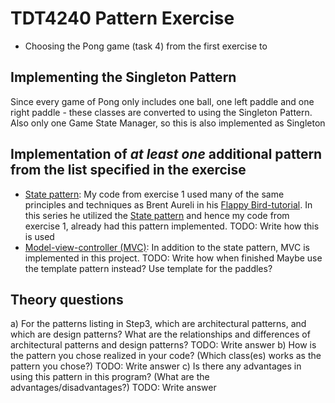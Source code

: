 # TDT4240 Pattern Exercise
- Choosing the Pong game (task 4) from the first exercise to 
## Implementing the Singleton Pattern
Since every game of Pong only includes one ball, one left paddle and one right paddle - these classes are converted to using the Singleton Pattern.
Also only one Game State Manager, so this is also implemented as Singleton
## Implementation of _at least one_ additional pattern from the list specified in the exercise
- [State pattern](https://en.wikipedia.org/wiki/State_pattern): My code from exercise 1 used many of the same principles and techniques as Brent Aureli in his [Flappy Bird-tutorial](https://www.youtube.com/watch?v=rzBVTPaUUDg). In this series he utilized the [State pattern](https://en.wikipedia.org/wiki/State_pattern) and hence my code from exercise 1, already had this pattern implemented. TODO: Write how this is used
- [Model-view-controller (MVC)](https://en.wikipedia.org/wiki/Model%E2%80%93view%E2%80%93controller): In addition to the state pattern, MVC is implemented in this project. TODO: Write how when finished
Maybe use the template pattern instead? Use template for the paddles?
## Theory questions
a) For the patterns listing in Step3, which are architectural patterns, and which are design
patterns? What are the relationships and differences of architectural patterns and design
patterns?
TODO: Write answer
b) How is the pattern you chose realized in your code? (Which class(es) works as the
pattern you chose?)
TODO: Write answer
c) Is there any advantages in using this pattern in this program? (What are the
advantages/disadvantages?)
TODO: Write answer
